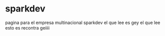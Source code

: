 # sparkdev
pagina para el empresa multinacional sparkdev
el que lee es gey
el que lee esto es recontra geiiii